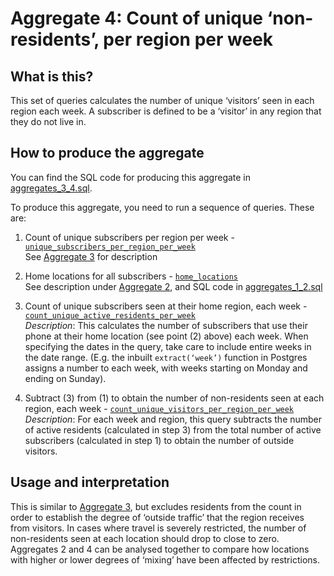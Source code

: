 # Aggregate 4: Count of unique ‘non-residents’, per region per week

## What is this?

This set of queries calculates the number of unique ‘visitors’ seen in each region each week. A subscriber is defined to be a ‘visitor’ in any region that they do not live in.

## How to produce the aggregate

You can find the SQL code for producing this aggregate in [aggregates_3_4.sql](aggregates_3_4.sql).

To produce this aggregate, you need to run a sequence of queries. These are:

1. Count of unique subscribers per region per week - [`unique_subscribers_per_region_per_week`](aggregates_3_4.sql#L5-L20)  
    See [Aggregate 3](aggregate_3.md) for description

2. Home locations for all subscribers - [`home_locations`](aggregates_1_2.sql#L24-L64)  
    See description under [Aggregate 2](aggregate_2.md), and SQL code in [aggregates_1_2.sql](aggregates_1_2.sql)

3. Count of unique subscribers seen at their home region, each week - [`count_unique_active_residents_per_week`](aggregates_3_4.sql#L24-L42)  
    *Description*: This calculates the number of subscribers that use their phone at their home location (see point (2) above) each week. When specifying the dates in the query, take care to include entire weeks in the date range. (E.g. the inbuilt `extract(‘week’)` function in Postgres assigns a number to each week, with weeks starting on Monday and ending on Sunday).

4. Subtract (3) from (1) to obtain the number of non-residents seen at each region, each week - [`count_unique_visitors_per_region_per_week`](aggregates_3_4.sql#L44-L57)  
    *Description*: For each week and region, this query subtracts the number of active residents (calculated in step 3) from the total number of active subscribers (calculated in step 1) to obtain the number of outside visitors.

## Usage and interpretation

This is similar to [Aggregate 3](aggregate_3.md), but excludes residents from the count in order to establish the degree of ‘outside traffic’ that the region receives from visitors. In cases where travel is severely restricted, the number of non-residents seen at each location should drop to close to zero. Aggregates 2 and 4 can be analysed together to compare how locations with higher or lower degrees of ‘mixing’ have been affected by restrictions.
